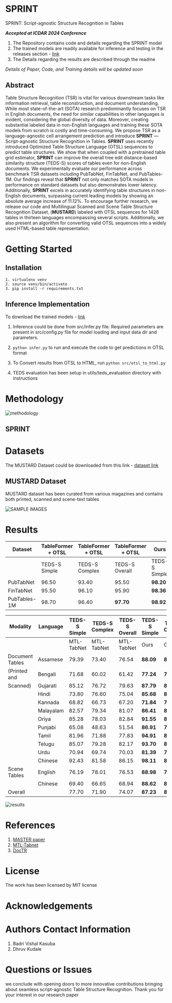 # SPRINT
SPRINT: Script-agnostic Structure Recognition in Tables

***Accepted at ICDAR 2024 Conference***

1. The Repository contains code and details regarding the SPRINT model
2. The trained models are readily available for inference and testing in the releases section - [link](https://github.com/IITB-LEAP-OCR/SPRINT/releases/tag/models)
3. The Details regarding the results are described through the readme

*Details of Paper, Code, and Training details will be updated soon*

## Abstract

Table Structure Recognition (TSR) is vital for various downstream tasks like information retrieval, table reconstruction, and document understanding. While most state-of-the-art (SOTA) research predominantly focuses on TSR in English documents, the need for similar capabilities in other languages is evident, considering the global diversity of data. Moreover, creating substantial labeled data in non-English languages and training these SOTA models from scratch is costly and time-consuming. We propose TSR as a language-agnostic cell arrangement prediction and introduce **SPRINT** — Script-agnostic Structure Recognition in Tables. **SPRINT** uses recently introduced Optimized Table Structure Language (OTSL) sequences to predict table structures. We show that when coupled with a pretrained table grid estimator, **SPRINT** can improve the overall tree edit distance-based similarity structure (TEDS-S) scores of tables even for non-English documents. We experimentally evaluate our performance across benchmark TSR datasets including PubTabNet, FinTabNet, and PubTables-1M. Our findings reveal that **SPRINT** not only matches SOTA models in performance on standard datasets but also demonstrates lower latency. Additionally, **SPRINT** excels in accurately identifying table structures in non-English documents, surpassing current leading models by showing an absolute average increase of 11.12\%. To encourage further research, we release our code and  Multilingual Scanned and Scene Table Structure Recognition Dataset, (**MUSTARD**) labeled with OTSL sequences for $1428$ tables in thirteen languages encompassing several scripts. Additionally, we also present an algorithm for converting valid OTSL sequences into a widely used HTML-based table representation.





# Getting Started

## Installation

```
1. virtualenv venv
2. source venv/bin/activate
3. pip install -r requirements.txt
```

## Inference Implementation

To download the trained models - [link](https://github.com/IITB-LEAP-OCR/SPRINT/releases/tag/models)

1. Inference could be done from src/infer.py file. Required parameters are present in src/config.py file for model loading and input data dir and parameters.

2. ```python infer.py``` to run and execute the code to get predictions in OTSL format
3. To Convert results from OTSL to HTML, run ```python src/otsl_to_html.py```
4. TEDS evaluation has been setup in utils/teds_evaluation directory with instructions

# Methodology

![methodology](./resources/methodology_figure.png "methodology")

## SPRINT

# Datasets

The MUSTARD Dataset could be downloaded from this link - [dataset link](https://iitbacin-my.sharepoint.com/:f:/g/personal/22m2119_iitb_ac_in/EpPkVTxrxg5LqqBu-hEhX4YBiA2IAhHqFJDQIL0DExhc4Q?e=Lzd1cz)

## MUSTARD Dataset

MUSTARD dataset has been curated from various magazines and  contains both printed, scanned and scene-text tables

![SAMPLE IMAGES](./resources/mustard_samples.png "Sample MUSTARD images")


# Results


| Dataset        | TableFormer + OTSL | TableFormer + OTSL | TableFormer + OTSL | Ours   | Ours   | Ours   |
|----------------|--------------------|--------------------|--------------------|--------|--------|--------|
|                | TEDS-S Simple      | TEDS-S Complex     | TEDS-S Overall     | TEDS-S Simple | TEDS-S Complex | TEDS-S Overall |
| PubTabNet      | 96.50              | 93.40              | 95.50              | **98.20**     | **96.24**      | **97.55**      |
| FinTabNet      | 95.50              | 96.10              | 95.90              | **98.36**     | **97.99**      | **98.17**      |
| PubTables-1M   | 98.70              | 96.40              | **97.70**          | **98.92**     | **96.54**      | **97.68**      |


| Modality          | Language | TEDS-S Simple | TEDS-S Complex | TEDS-S Overall | TEDS-S Simple | TEDS-S Complex | TEDS-S Overall |
|-------------------|----------|---------------|----------------|----------------|---------------|----------------|----------------|
|                   |          | MTL-TabNet    | MTL-TabNet     | MTL-TabNet     | Ours          | Ours           | Ours           |
| Document Tables   | Assamese | 79.39         | 73.40          | 76.54          | **88.09**     | **88.74**      | **88.40**      |
| (Printed and      | Bengali  | 71.68         | 60.02          | 61.42          | **77.24**     | **78.52**      | **78.36**      |
| Scanned)          | Gujarati | 85.12         | 76.72          | 79.63          | **87.79**     | **81.34**      | **83.58**      |
|                   | Hindi    | 73.80         | 76.60          | 75.04          | **85.68**     | **88.22**      | **86.81**      |
|                   | Kannada  | 68.82         | 66.73          | 67.20          | **71.84**     | **79.02**      | **77.34**      |
|                   | Malayalam| 82.57         | 79.34          | 81.07          | **86.41**     | **85.13**      | **85.81**      |
|                   | Oriya    | 85.28         | 78.03          | 82.84          | **91.55**     | **85.20**      | **89.41**      |
|                   | Punjabi  | 65.08         | 48.63          | 51.54          | **86.91**     | **79.65**      | **80.93**      |
|                   | Tamil    | 81.96         | 71.88          | 77.83          | **94.91**     | **85.87**      | **91.21**      |
|                   | Telugu   | 85.07         | 79.28          | 82.17          | **93.70**     | **86.00**      | **89.85**      |
|                   | Urdu     | 70.94         | 69.74          | 70.03          | **81.39**     | **75.38**      | **76.86**      |
|                   | Chinese  | 92.43         | 81.58          | 86.15          | **98.11**     | **86.00**      | **91.10**      |
| Scene Tables      | English  | 76.19         | 78.01          | 76.53          | **88.98**     | **76.14**      | **85.71**      |
|                   | Chinese  | 69.40         | 66.65          | 68.94          | **88.62**     | **81.96**      | **87.27**      |
| Overall           |          | 77.70         | 71.90          | 74.07          | **87.23**     | **82.66**      | **85.19**      |

![results](./resources/qualitative_figure.png "results")

# References

1. [MASTER paper](https://arxiv.org/abs/1910.02562 "MASTER paper")
2. [MTL-Tabnet](https://github.com/namtuanly/MTL-TabNet "MTL-Tabnet")
3. [DocTR](https://github.com/mindee/doctr "DocTR")

# License

The work has been licensed by MIT license

# Acknowledgements

# Authors Contact Information

1. Badri Vishal Kasuba
2. Dhruv Kudale

# Questions or Issues

we conclude with opening doors to more innovative contributions bringing about seamless script-agnostic Table Structure Recognition. Thank you for your interest in our research paper
